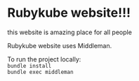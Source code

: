 # Rubykube website!!!
this website is amazing place for all people 

Rubykube website uses Middleman. 
  
To run the project locally:  
```bundle install```  
```bundle exec middleman```
